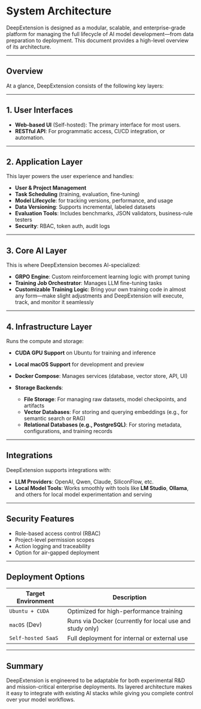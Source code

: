 # System Architecture

DeepExtension is designed as a modular, scalable, and enterprise-grade platform for managing the full lifecycle of AI model development—from data preparation to deployment. This document provides a high-level overview of its architecture.

---

## Overview

At a glance, DeepExtension consists of the following key layers:


---

## 1. User Interfaces

- **Web-based UI** (Self-hosted): The primary interface for most users.
- **RESTful API**: For programmatic access, CI/CD integration, or automation.

---

## 2. Application Layer

This layer powers the user experience and handles:

- **User & Project Management**
- **Task Scheduling** (training, evaluation, fine-tuning)
- **Model Lifecycle**: for tracking versions, performance, and usage
- **Data Versioning**: Supports incremental, labeled datasets
- **Evaluation Tools**: Includes benchmarks, JSON validators, business-rule testers
- **Security**: RBAC, token auth, audit logs


---

## 3. Core AI Layer

This is where DeepExtension becomes AI-specialized:

- **GRPO Engine**: Custom reinforcement learning logic with prompt tuning
- **Training Job Orchestrator**: Manages LLM fine-tuning tasks
- **Customizable Training Logic**: Bring your own training code in almost any form—make slight adjustments and DeepExtension will execute, track, and monitor it seamlessly

---

## 4. Infrastructure Layer

Runs the compute and storage:

- **CUDA GPU Support** on Ubuntu for training and inference
- **Local macOS Support** for development and preview
- **Docker Compose**: Manages services (database, vector store, API, UI)
- **Storage Backends**:

  - **File Storage**: For managing raw datasets, model checkpoints, and artifacts  
  - **Vector Databases**: For storing and querying embeddings (e.g., for semantic search or RAG)  
  - **Relational Databases (e.g., PostgreSQL)**: For storing metadata, configurations, and training records


---

## Integrations

DeepExtension supports integrations with:

- **LLM Providers**: OpenAI, Qwen, Claude, SiliconFlow, etc.
- **Local Model Tools**: Works smoothly with tools like **LM Studio**, **Ollama**, and others for local model experimentation and serving
<!-- - **Vector Databases** -->

---

## Security Features

- Role-based access control (RBAC)
- Project-level permission scopes
- Action logging and traceability
- Option for air-gapped deployment

---

## Deployment Options

| Target Environment | Description                            |
|--------------------|----------------------------------------|
| `Ubuntu + CUDA`    | Optimized for high-performance training |
| `macOS` (Dev)      | Runs via Docker (currently for local use and study only) |
| `Self-hosted SaaS` | Full deployment for internal or external use |

---

## Summary

DeepExtension is engineered to be adaptable for both experimental R&D and mission-critical enterprise deployments. Its layered architecture makes it easy to integrate with existing AI stacks while giving you complete control over your model workflows.

